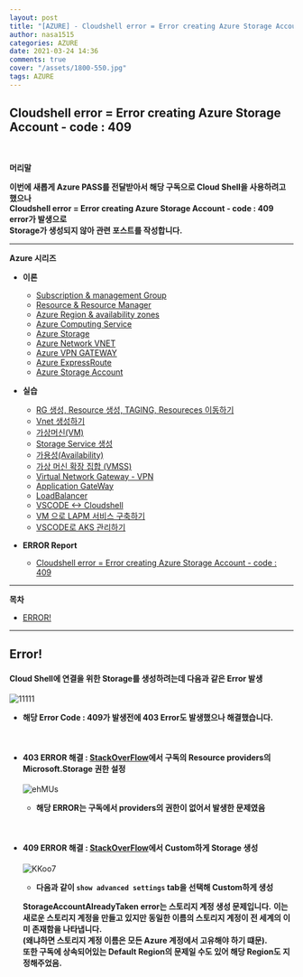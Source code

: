 ```yaml
---
layout: post
title: "[AZURE] - Cloudshell error = Error creating Azure Storage Account - code : 409"
author: nasa1515
categories: AZURE
date: 2021-03-24 14:36
comments: true
cover: "/assets/1800-550.jpg"
tags: AZURE
---
```




## **Cloudshell error = Error creating Azure Storage Account - code : 409**


<br/>

**머리말**  
  

**이번에 새롭게 Azure PASS를 전달받아서 해당 구독으로 Cloud Shell을 사용하려고 했으나**  
**Cloudshell error = Error creating Azure Storage Account - code : 409 error가 발생으로**  
**Storage가 생성되지 않아 관련 포스트를 작성합니다.**  




 
---


**Azure 시리즈**

* **이론**

    - [Subscription & management Group](https://nasa1515.github.io/azure/2021/01/21/azure.subscriptions.html)
    - [Resource & Resource Manager](https://nasa1515.github.io/azure/2021/01/22/azure-resoure.html)
    - [Azure Region & availability zones](https://nasa1515.github.io/azure/2021/01/22/azure.region.html)
    - [Azure Computing Service](https://nasa1515.github.io/azure/2021/01/25/azure.compute.html)
    - [Azure Storage](https://nasa1515.github.io/azure/2021/01/26/azure.storage.html)
    - [Azure Network VNET](https://nasa1515.github.io/azure/2021/01/26/azure-vnet.html)
    - [Azure VPN GATEWAY](https://nasa1515.github.io/azure/2021/01/27/Azure-VPN.html)
    - [Azure ExpressRoute](https://nasa1515.github.io/azure/2021/01/27/azure-expreroute.html)
    - [Azure Storage Account](https://nasa1515.github.io/azure/2021/02/08/storage2.html)


* **실습**

    - [RG 생성, Resource 생성, TAGING, Resoureces 이동하기](https://nasa1515.github.io/azure/2021/02/05/azure-resource2.html)
    - [Vnet 생성하기](https://nasa1515.github.io/azure/2021/02/05/vnet2.html)
    - [가상머신(VM)](https://nasa1515.github.io/azure/2021/02/08/VM2.html)
    - [Storage Service 생성](https://nasa1515.github.io/azure/2021/02/08/AZURE-Storageservice.html)
    - [가용성(Availability)](https://nasa1515.github.io/azure/2021/02/08/scale.html)
    - [가상 머신 확장 집합 (VMSS)](https://nasa1515.github.io/azure/2021/02/09/Azure-VMSS.html)   
    - [Virtual Network Gateway - VPN](https://nasa1515.github.io/azure/2021/02/09/Azure-vpngw.html)   
    - [Application GateWay](https://nasa1515.github.io/azure/2021/02/09/Azure-LB.html)   
    - [LoadBalancer](https://nasa1515.github.io/azure/2021/02/09/Azure-lb2.html)   
    - [VSCODE <-> Cloudshell](https://nasa1515.github.io/azure/2021/02/09/Azure-vdcode.html)   
    - [VM 으로 LAPM 서비스 구축하기](https://nasa1515.github.io/azure/2021/02/24/AZURE-WEB.html)   
    - [VSCODE로 AKS 관리하기](https://nasa1515.github.io/azure/2021/03/19/aks-vscode.html)

* **ERROR Report**  

    - [Cloudshell error = Error creating Azure Storage Account - code : 409](https://nasa1515.github.io/azure/2021/03/24/azure-cloudshellerror.html)

---



**목차**


- [ERROR!](#a1)




--- 

## **Error!**   <a name="a1"></a>  

#### **Cloud Shell에 연결을 위한 Storage를 생성하려는데 다음과 같은 Error 발생**  
![11111](https://user-images.githubusercontent.com/69498804/112244518-cb5e4980-8c92-11eb-9688-bddeb6457fbf.JPG)

* **해당 Error Code : 409가 발생전에 403 Error도 발생했으나 해결했습니다.**  


<br/>


* #### **403 ERROR 해결 : [StackOverFlow](https://stackoverflow.com/questions/44107943/unable-to-create-storage-for-persisting-account-files-in-azure-cloud-shell-cli)에서 구독의 Resource providers의 Microsoft.Storage 권한 설정**  

    ![ehMUs](https://user-images.githubusercontent.com/69498804/112245160-b504bd80-8c93-11eb-96cc-11449ff92060.png)


    * **해당 ERROR는 구독에서 providers의 권한이 없어서 발생한 문제였음**  

<br/>

* #### **409 ERROR 해결 : [StackOverFlow](https://stackoverflow.com/questions/60620035/unable-to-open-cloud-shell-because-of-storage-account-error)에서 Custom하게 Storage 생성**    

    ![KKoo7](https://user-images.githubusercontent.com/69498804/112245280-e4b3c580-8c93-11eb-9514-14be46875521.png)

    * **다음과 같이 ``show advanced settings`` tab을 선택해 Custom하게 생성**   

    **StorageAccountAlreadyTaken error는 스토리지 계정 생성 문제입니다.**   **이는 새로운 스토리지 계정을 만들고 있지만 동일한 이름의 스토리지 계정이 전 세계의 이미 존재함을 나타냅니다.**  
    **(왜냐하면 스토리지 계정 이름은 모든 Azure 계정에서 고유해야 하기 떄문).**  
    **또한 구독에 상속되어있는 Default Region의 문제일 수도 있어 해당 Region도 지정해주었음.**  


<br/>
